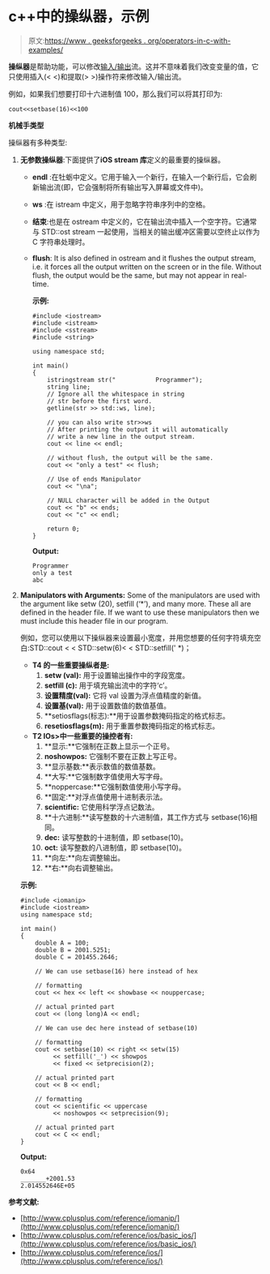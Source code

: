 # c++中的操纵器，示例

> 原文:[https://www . geeksforgeeks . org/operators-in-c-with-examples/](https://www.geeksforgeeks.org/manipulators-in-c-with-examples/)

**操纵器**是帮助功能，可以修改[输入/输出](https://www.geeksforgeeks.org/basic-input-output-c/)流。这并不意味着我们改变变量的值，它只使用插入(< <)和提取(> >)操作符来修改输入/输出流。

例如，如果我们想要打印十六进制值 100，那么我们可以将其打印为:

```
cout<<setbase(16)<<100
```

**机械手类型**

操纵器有多种类型:

1.  **无参数操纵器**:下面提供了**iOS stream 库**定义的最重要的操纵器。
    *   **endl** :在牡蛎中定义。它用于输入一个新行，在输入一个新行后，它会刷新输出流(即，它会强制将所有输出写入屏幕或文件中)。
    *   **ws** :在 istream 中定义，用于忽略字符串序列中的空格。
    *   **结束**:也是在 ostream 中定义的，它在输出流中插入一个空字符。它通常与 STD::ost stream 一起使用，当相关的输出缓冲区需要以空终止以作为 C 字符串处理时。
    *   **flush**: It is also defined in ostream and it flushes the output stream, i.e. it forces all the output written on the screen or in the file. Without flush, the output would be the same, but may not appear in real-time.

        **示例:**

        ```
        #include <iostream>
        #include <istream>
        #include <sstream>
        #include <string>

        using namespace std;

        int main()
        {
            istringstream str("           Programmer");
            string line;
            // Ignore all the whitespace in string
            // str before the first word.
            getline(str >> std::ws, line);

            // you can also write str>>ws
            // After printing the output it will automatically
            // write a new line in the output stream.
            cout << line << endl;

            // without flush, the output will be the same.
            cout << "only a test" << flush;

            // Use of ends Manipulator
            cout << "\na";

            // NULL character will be added in the Output
            cout << "b" << ends;
            cout << "c" << endl;

            return 0;
        }
        ```

        **Output:**

        ```
        Programmer
        only a test
        abc

        ```

2.  **Manipulators with Arguments:** Some of the manipulators are used with the argument like setw (20), setfill (‘*’), and many more. These all are defined in the header file. If we want to use these manipulators then we must include this header file in our program.

    例如，您可以使用以下操纵器来设置最小宽度，并用您想要的任何字符填充空白:STD::cout < < STD::setw(6)< < STD::setfill(' *)；

    *   **T4 的一些重要操纵者是:**
        1.  **setw (val):** 用于设置输出操作中的字段宽度。
        2.  **setfill (c):** 用于填充输出流中的字符‘c’。
        3.  **设置精度(val):** 它将 val 设置为浮点值精度的新值。
        4.  **设置基(val):** 用于设置数值的数值基值。
        5.  **setiosflags(标志):**用于设置参数掩码指定的格式标志。
        6.  **resetiosflags(m):** 用于重置参数掩码指定的格式标志。
    *   **T2 IOs>中一些重要的操控者有:**
        1.  **显示:**它强制在正数上显示一个正号。
        2.  **noshowpos:** 它强制不要在正数上写正号。
        3.  **显示基数:**表示数值的数值基数。
        4.  **大写:**它强制数字值使用大写字母。
        5.  **noppercase:**它强制数值使用小写字母。
        6.  **固定:**对浮点值使用十进制表示法。
        7.  **scientific:** 它使用科学浮点记数法。
        8.  **十六进制:**读写整数的十六进制值，其工作方式与 setbase(16)相同。
        9.  **dec:** 读写整数的十进制值，即 setbase(10)。
        10.  **oct:** 读写整数的八进制值，即 setbase(10)。
        11.  **向左:**向左调整输出。
        12.  **右:**向右调整输出。

    **示例:**

    ```
    #include <iomanip>
    #include <iostream>
    using namespace std;

    int main()
    {
        double A = 100;
        double B = 2001.5251;
        double C = 201455.2646;

        // We can use setbase(16) here instead of hex

        // formatting
        cout << hex << left << showbase << nouppercase;

        // actual printed part
        cout << (long long)A << endl;

        // We can use dec here instead of setbase(10)

        // formatting
        cout << setbase(10) << right << setw(15)
             << setfill('_') << showpos
             << fixed << setprecision(2);

        // actual printed part
        cout << B << endl;

        // formatting
        cout << scientific << uppercase
             << noshowpos << setprecision(9);

        // actual printed part
        cout << C << endl;
    }
    ```

    **Output:**

    ```
    0x64
    _______+2001.53
    2.014552646E+05

    ```

**参考文献:**

*   [http://www.cplusplus.com/reference/iomanip/](http://www.cplusplus.com/reference/iomanip/)
*   [http://www.cplusplus.com/reference/ios/basic_ios/](http://www.cplusplus.com/reference/ios/basic_ios/)
*   [http://www.cplusplus.com/reference/ios/](http://www.cplusplus.com/reference/ios/)